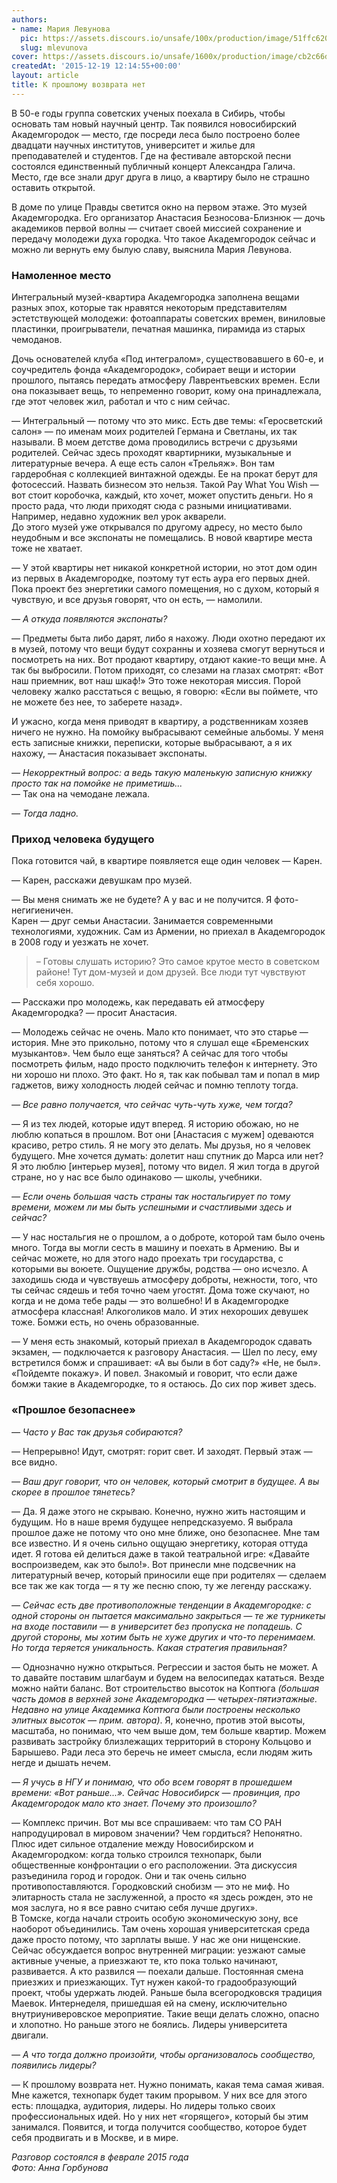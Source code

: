 ```yaml
---
authors:
- name: Мария Левунова
  pic: https://assets.discours.io/unsafe/100x/production/image/51ffc620-90d9-11e8-a560-8fb4ec62d69b.jpeg
  slug: mlevunova
cover: https://assets.discours.io/unsafe/1600x/production/image/cb2c66d0-90e7-11e8-b664-798ed379bf02.jpeg
createdAt: '2015-12-19 12:14:55+00:00'
layout: article
title: К прошлому возврата нет
---
```


В 50-е годы группа советских ученых поехала в Сибирь, чтобы основать там новый научный центр. Так появился новосибирский Академгородок — место, где посреди леса было построено более двадцати научных институтов, университет и жилье для преподавателей и студентов. Где на фестивале авторской песни состоялся единственный публичный концерт Александра Галича. Место, где все знали друг друга в лицо, а квартиру было не страшно оставить открытой.

В доме по улице Правды светится окно на первом этаже. Это музей Академгородка. Его организатор Анастасия Безносова-Близнюк — дочь академиков первой волны — считает своей миссией сохранение и передачу молодежи духа городка. Что такое Академгородок сейчас и можно ли вернуть ему былую славу, выяснила Мария Левунова.

### Намоленное место

Интегральный музей-квартира Академгородка заполнена вещами разных эпох, которые так нравятся некоторым представителям эстетствующей молодежи: фотоаппараты советских времен, виниловые пластинки, проигрыватели, печатная машинка, пирамида из старых чемоданов.

Дочь основателей клуба «Под интегралом», существовавшего в 60-е, и соучредитель фонда «Академгородок», собирает вещи и истории прошлого, пытаясь передать атмосферу Лаврентьевских времен. Если она показывает вещь, то непременно говорит, кому она принадлежала, где этот человек жил, работал и что с ним сейчас.

— Интегральный — потому что это микс. Есть две темы: «Геросветский салон» — по именам моих родителей Германа и Светланы, их так называли. В моем детстве дома проводились встречи с друзьями родителей. Сейчас здесь проходят квартирники, музыкальные и литературные вечера. А еще есть салон «Трельяж». Вон там гардеробная с коллекцией винтажной одежды. Ее на прокат берут для фотосессий. Назвать бизнесом это нельзя. Такой Pay What You Wish — вот стоит коробочка, каждый, кто хочет, может опустить деньги. Но я просто рада, что люди приходят сюда с разными инициативами. Например, недавно художник вел урок акварели.  
До этого музей уже открывался по другому адресу, но место было неудобным и все экспонаты не помещались. В новой квартире места тоже не хватает.

— У этой квартиры нет никакой конкретной истории, но этот дом один из первых в Академгородке, поэтому тут есть аура его первых дней. Пока проект без энергетики самого помещения, но с духом, который я чувствую, и все друзья говорят, что он есть, — намолили.

_— А откуда появляются экспонаты?_

— Предметы быта либо дарят, либо я нахожу. Люди охотно передают их в музей, потому что вещи будут сохранны и хозяева смогут вернуться и посмотреть на них. Вот продают квартиру, отдают какие-то вещи мне. А так бы выбросили. Потом приходят, со слезами на глазах смотрят: «Вот наш приемник, вот наш шкаф!» Это тоже некоторая миссия. Порой человеку жалко расстаться с вещью, я говорю: «Если вы поймете, что не можете без нее, то заберете назад».

И ужасно, когда меня приводят в квартиру, а родственникам хозяев ничего не нужно. На помойку выбрасывают семейные альбомы. У меня есть записные книжки, переписки, которые выбрасывают, а я их нахожу, — Анастасия показывает экспонаты.

_— Некорректный вопрос: а ведь такую маленькую записную книжку просто так на помойке не приметишь..._  
— Так она на чемодане лежала.

_— Тогда ладно._

### Приход человека будущего

Пока готовится чай, в квартире появляется еще один человек — Карен.

— Карен, расскажи девушкам про музей.

— Вы меня снимать же не будете? А у вас и не получится. Я фото-негигиеничен.  
Карен — друг семьи Анастасии. Занимается современными технологиями, художник. Сам из Армении, но приехал в Академгородок в 2008 году и уезжать не хочет.

> – Готовы слушать историю? Это самое крутое место в советском районе! Тут дом-музей и дом друзей. Все люди тут чувствуют себя хорошо.

— Расскажи про молодежь, как передавать ей атмосферу Академгородка? — просит Анастасия.

— Молодежь сейчас не очень. Мало кто понимает, что это старье — история. Мне это прикольно, потому что я слушал еще «Бременских музыкантов». Чем было еще заняться? А сейчас для того чтобы посмотреть фильм, надо просто подключить телефон к интернету. Это ни хорошо ни плохо. Это факт. Но я, так как побывал там и попал в мир гаджетов, вижу холодность людей сейчас и помню теплоту тогда.

_— Все равно получается, что сейчас чуть-чуть хуже, чем тогда?_

— Я из тех людей, которые идут вперед. Я историю обожаю, но не люблю копаться в прошлом. Вот они [Анастасия с мужем] одеваются красиво, ретро стиль. Я не могу это делать. Мы друзья, но я человек будущего. Мне хочется думать: долетит наш спутник до Марса или нет? Я это люблю [интерьер музея], потому что видел. Я жил тогда в другой стране, но у нас все было одинаково — школы, учебники.

_— Если очень большая часть страны так ностальгирует по тому времени, можем ли мы быть успешными и счастливыми здесь и сейчас?_

— У нас ностальгия не о прошлом, а о доброте, которой там было очень много. Тогда вы могли сесть в машину и поехать в Армению. Вы и сейчас можете, но для этого надо проехать три государства, с которыми вы воюете. Ощущение дружбы, родства — оно исчезло. А заходишь сюда и чувствуешь атмосферу доброты, нежности, того, что ты сейчас сядешь и тебя точно чаем угостят. Дома тоже скучают, но когда и не дома тебе рады — это волшебно! И в Академгородке  
атмосфера классная! Алкоголиков мало. И этих нехороших девушек тоже. Бомжи есть, но очень образованные.

— У меня есть знакомый, который приехал в Академгородок сдавать экзамен, — подключается к разговору Анастасия. — Шел по лесу, ему встретился бомж и спрашивает: «А вы были в бот саду?» «Не, не был». «Пойдемте покажу». И повел. Знакомый и говорит, что если даже бомжи такие в Академгородке, то я остаюсь. До сих пор живет здесь.

### «Прошлое безопаснее»

_— Часто у Вас так друзья собираются?_

— Непрерывно! Идут, смотрят: горит свет. И заходят. Первый этаж — все видно.

_— Ваш друг говорит, что он человек, который смотрит в будущее. А вы скорее в прошлое тянетесь?_

— Да. Я даже этого не скрываю. Конечно, нужно жить настоящим и будущим. Но в наше время будущее непредсказуемо. Я выбрала прошлое даже не потому что оно мне ближе, оно безопаснее. Мне там все известно. И я очень сильно ощущаю энергетику, которая оттуда идет. Я готова ей делиться даже в такой театральной игре: «Давайте воспроизведем, как это было!». Вот принесли мне подсвечник на литературный вечер, который приносили еще при родителях — сделаем все так же как тогда — я ту же песню спою, ту же легенду расскажу.

_— Сейчас есть две противоположные тенденции в Академгородке: с одной стороны он пытается максимально закрыться — те же турникеты на входе поставили — в университет без пропуска не попадешь. С другой стороны, мы хотим быть не хуже других и что-то перенимаем. Но тогда теряется уникальность. Какая стратегия правильная?_

— Однозначно нужно открыться. Регрессии и застоя быть не может. А то давайте поставим шлагбаум и будем на велосипедах кататься. Везде можно найти баланс. Вот строительство высоток на Коптюга _(большая часть домов в верхней зоне Академгородка — четырех-пятиэтажные. Недавно на улице Академика Коптюга были построены несколько элитных высоток — прим. автора)_. Я, конечно, против этой высоты, масштаба, но понимаю, что чем выше дом, тем больше квартир. Можем развивать застройку близлежащих территорий в сторону Кольцово и Барышево. Ради леса это беречь не имеет смысла, если людям жить негде и дышать нечем.

_— Я учусь в НГУ и понимаю, что обо всем говорят в прошедшем времени: «Вот раньше...». Сейчас Новосибирск — провинция, про Академгородок мало кто знает. Почему это произошло?_

— Комплекс причин. Вот мы все спрашиваем: что там СО РАН напродуцировал в мировом значении? Чем гордиться? Непонятно. Плюс идет сильное отдаление между Новосибирском и Академгородком: когда только строился технопарк, были общественные конфронтации о его расположении. Эта дискуссия разъединила город и городок. Они и так очень сильно противопоставляются. Городковский снобизм — это не миф. Но элитарность стала не заслуженной, а просто «я здесь рожден, это не моя заслуга, но я все равно считаю себя лучше других».  
В Томске, когда начали строить особую экономическую зону, все наоборот объединились. Там очень хорошая университетская среда даже просто потому, что зарплаты выше. У нас же они нищенские. Сейчас обсуждается вопрос внутренней миграции: уезжают самые активные ученые, а приезжают те, кто пока только начинают, развивается. А кто развился — поехали дальше. Постоянная смена приезжих и приезжающих. Тут нужен какой-то градообразующий проект, чтобы удержать людей. Раньше была всегородковскя традиция Маевок. Интернеделя, пришедшая ей на смену, исключительно внутриуниверовское мероприятие. Такие вещи делать сложно, опасно и хлопотно. Но раньше этого не боялись. Лидеры университета двигали.

_— А что тогда должно произойти, чтобы организовалось сообщество, появились лидеры?_

— К прошлому возврата нет. Нужно понимать, какая тема самая живая. Мне кажется, технопарк будет таким прорывом. У них все для этого есть: площадка, аудитория, лидеры. Но лидеры только своих профессиональных идей. Но у них нет «горящего», который бы этим занимался. Появится, и тогда получится сообщество, которое будет себя продвигать и в Москве, и в мире.  


_Разговор состоялся в феврале 2015 года  
Фото: Анна Горбунова_